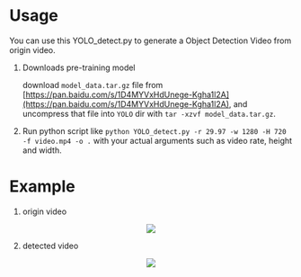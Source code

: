 # Usage

You can use this YOLO_detect.py to generate a Object Detection Video from origin video.

1. Downloads pre-training model

   download `model_data.tar.gz` file from [https://pan.baidu.com/s/1D4MYVxHdUnege-Kgha1l2A](https://pan.baidu.com/s/1D4MYVxHdUnege-Kgha1l2A), and uncompress that file into `YOLO` dir with `tar -xzvf model_data.tar.gz`.

2. Run python script like `python YOLO_detect.py -r 29.97 -w 1280 -H 720 -f video.mp4 -o .` with your actual arguments such as video rate, height and width.

# Example

1. origin video

<p align="center">
<img src="https://github.com/Spground/DLToy/blob/master/YOLO/traffic.gif"/>
</p>

2. detected video

<p align="center">
<img align=center, src="https://github.com/Spground/DLToy/blob/master/YOLO/traffic_detect.gif"/>
</p>
